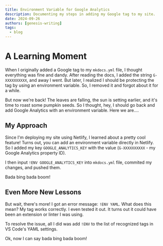 ```yaml
---
title: Environment Variable for Google Analytics
description: Documenting my steps in adding my Google tag to my site.
date: 2024-09-26
authors: [genesis-writing]
tags:
  - blog
---
```


# A Learning Moment

When I originally added a Google tag to my `mkdocs.yml` file, I thought everything was fine and dandy. After reading the docs, I added the string `G-XXXXXXXXXX`, and away I went. But later, I realized I should be protecting the tag by using an environment variable. So, I removed it and forgot about it for a while.

But now we're back! The leaves are falling, the sun is setting earlier, and it's time to roast some pumpkin seeds. So I thought, hey, I should go back and add Google Analytics with an environment variable. Here we are....

## My Approach

Since I'm deploying my site using Netlify, I learned about a pretty cool feature! Turns out, you can add an environment variable directly in Netlify. So I added my key `GOOGLE_ANALYTICS_KEY` with the value (`G-XXXXXXXXXX` - my Google Analytics property ID).

I then input `!ENV GOOGLE_ANALYTICS_KEY` into `mkdocs.yml` file, commited my changes, and pushed them.

Bada bing bada boom!

## Even More New Lessons

But wait, there's more! I got an error message: `!ENV YAML`. What does this mean? My tag works correctly. I even tested it out. It turns out it could have been an extension or linter I was using.

To resolve the issue, all I did was add `!ENV` to the list of recognized tags in VS Code's YAML settings.

Ok, now I can say bada bing bada boom!

